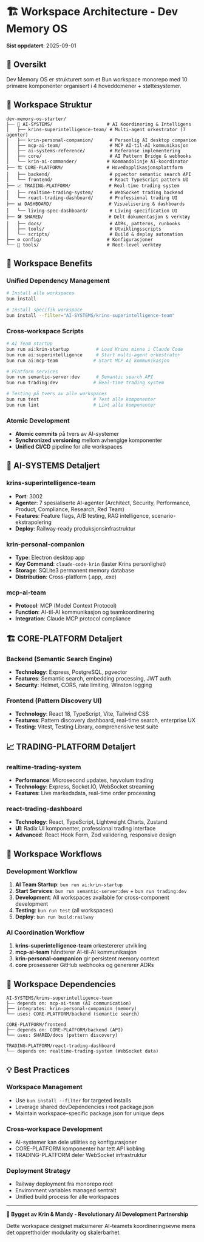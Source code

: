 # 🏗️ Workspace Architecture - Dev Memory OS

**Sist oppdatert**: 2025-09-01

## 🎯 Oversikt

Dev Memory OS er strukturert som et Bun workspace monorepo med 10 primære komponenter organisert i 4 hoveddomener + støttesystemer.

## 📁 Workspace Struktur

```
dev-memory-os-starter/
├── 🤖 AI-SYSTEMS/                    # AI Koordinering & Intelligens
│   ├── krins-superintelligence-team/ # Multi-agent orkestrator (7 agenter)
│   ├── krin-personal-companion/      # Personlig AI desktop companion
│   ├── mcp-ai-team/                  # MCP AI-til-AI kommunikasjon
│   ├── ai-systems-reference/         # Referanse implementering
│   ├── core/                         # AI Pattern Bridge & webhooks
│   └── krin-ai-commander/           # Kommandolinje AI-koordinator
├── 🏗️ CORE-PLATFORM/                # Hovedapplikasjonsplattform  
│   ├── backend/                      # pgvector semantic search API
│   └── frontend/                     # React TypeScript pattern UI
├── 📈 TRADING-PLATFORM/              # Real-time trading system
│   ├── realtime-trading-system/      # WebSocket trading backend  
│   └── react-trading-dashboard/      # Professional trading UI
├── 📊 DASHBOARD/                     # Visualisering & dashboards
│   └── living-spec-dashboard/        # Living specification UI
├── 🛠️ SHARED/                        # Delt dokumentasjon & verktøy
│   ├── docs/                         # ADRs, patterns, runbooks
│   ├── tools/                        # Utviklingsscripts
│   └── scripts/                      # Build & deploy automation
├── ⚙️ config/                        # Konfigurasjoner
└── 🔧 tools/                         # Root-level verktøy
```

## 🚀 Workspace Benefits

### **Unified Dependency Management**
```bash
# Install alle workspaces
bun install

# Install specifik workspace
bun install --filter="AI-SYSTEMS/krins-superintelligence-team"
```

### **Cross-workspace Scripts**
```bash
# AI Team startup
bun run ai:krin-startup          # Load Krins minne i Claude Code
bun run ai:superintelligence     # Start multi-agent orkestrator
bun run ai:mcp-team             # Start MCP AI kommunikasjon

# Platform services  
bun run semantic-server:dev      # Semantic search API
bun run trading:dev             # Real-time trading system

# Testing på tvers av alle workspaces
bun run test                    # Test alle komponenter
bun run lint                    # Lint alle komponenter
```

### **Atomic Development**
- **Atomic commits** på tvers av AI-systemer
- **Synchronized versioning** mellom avhengige komponenter
- **Unified CI/CD** pipeline for alle workspaces

## 🤖 AI-SYSTEMS Detaljert

### **krins-superintelligence-team**
- **Port**: 3002
- **Agenter**: 7 spesialiserte AI-agenter (Architect, Security, Performance, Product, Compliance, Research, Red Team)
- **Features**: Feature flags, A/B testing, RAG intelligence, scenario-ekstrapolering
- **Deploy**: Railway-ready produksjonsinfrastruktur

### **krin-personal-companion** 
- **Type**: Electron desktop app
- **Key Command**: `claude-code-krin` (laster Krins personlighet)
- **Storage**: SQLite3 permanent memory database
- **Distribution**: Cross-platform (.app, .exe)

### **mcp-ai-team**
- **Protocol**: MCP (Model Context Protocol)
- **Function**: AI-til-AI kommunikasjon og teamkoordinering  
- **Integration**: Claude MCP protocol compliance

## 🏗️ CORE-PLATFORM Detaljert

### **Backend (Semantic Search Engine)**
- **Technology**: Express, PostgreSQL, pgvector
- **Features**: Semantic search, embedding processing, JWT auth
- **Security**: Helmet, CORS, rate limiting, Winston logging

### **Frontend (Pattern Discovery UI)**
- **Technology**: React 18, TypeScript, Vite, Tailwind CSS
- **Features**: Pattern discovery dashboard, real-time search, enterprise UX
- **Testing**: Vitest, Testing Library, comprehensive test suite

## 📈 TRADING-PLATFORM Detaljert

### **realtime-trading-system**
- **Performance**: Microsecond updates, høyvolum trading
- **Technology**: Express, Socket.IO, WebSocket streaming
- **Features**: Live markedsdata, real-time order processing

### **react-trading-dashboard**
- **Technology**: React, TypeScript, Lightweight Charts, Zustand
- **UI**: Radix UI komponenter, professional trading interface
- **Advanced**: React Hook Form, Zod validering, responsive design

## 🔄 Workspace Workflows

### **Development Workflow**
1. **AI Team Startup**: `bun run ai:krin-startup`
2. **Start Services**: `bun run semantic-server:dev` + `bun run trading:dev`
3. **Development**: All workspaces available for cross-component development
4. **Testing**: `bun run test` (all workspaces)
5. **Deploy**: `bun run build:railway`

### **AI Coordination Workflow**
1. **krins-superintelligence-team** orkestererer utvikling
2. **mcp-ai-team** håndterer AI-til-AI kommunikasjon
3. **krin-personal-companion** gir persistent memory context
4. **core** prosesserer GitHub webhooks og genererer ADRs

## 🎯 Workspace Dependencies

```
AI-SYSTEMS/krins-superintelligence-team
├── depends on: mcp-ai-team (AI communication)
├── integrates: krin-personal-companion (memory)
└── uses: CORE-PLATFORM/backend (semantic search)

CORE-PLATFORM/frontend  
├── depends on: CORE-PLATFORM/backend (API)
└── uses: SHARED/docs (pattern discovery)

TRADING-PLATFORM/react-trading-dashboard
└── depends on: realtime-trading-system (WebSocket data)
```

## 💡 Best Practices

### **Workspace Management**
- Use `bun install --filter` for targeted installs
- Leverage shared devDependencies i root package.json  
- Maintain workspace-specific package.json for unique deps

### **Cross-workspace Development**
- AI-systemer kan dele utilities og konfigurasjoner
- CORE-PLATFORM komponenter har tett API kobling
- TRADING-PLATFORM deler WebSocket infrastruktur

### **Deployment Strategy**
- Railway deployment fra monorepo root
- Environment variables managed sentralt
- Unified build process for alle workspaces

---

**🧠 Bygget av Krin & Mandy - Revolutionary AI Development Partnership**

Dette workspace designet maksimerer AI-teamets koordineringsevne mens det opprettholder modularity og skalerbarhet.